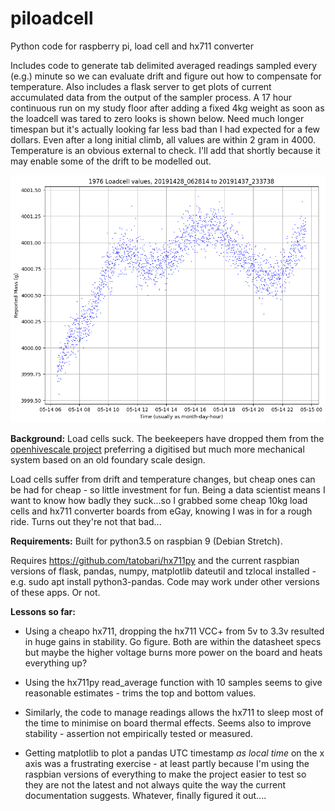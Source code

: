 # piloadcell
Python code for raspberry pi, load cell and hx711 converter

Includes code to generate tab delimited averaged readings sampled every (e.g.) minute so we can evaluate drift and figure out
how to compensate for temperature. Also includes a flask server to get plots of current accumulated data from the output
of the sampler process. A 17 hour continuous run on my study floor after adding a fixed 4kg weight as soon as the loadcell
was tared to zero looks is shown below. Need much longer timespan but it's actually looking far less bad than I had expected
for a few dollars. Even after a long initial climb, all values are within 2 gram in 4000. Temperature is an obvious
external to check. I'll add that shortly because it may enable some of the drift to be modelled out. 

![Example plot](loadcell_first17hours_4kg.png)



**Background:**
Load cells suck. The beekeepers have dropped them from the [openhivescale project](https://github.com/openhivescale/mechanic) preferring a 
digitised but much more mechanical system based on an old foundary scale design.

Load cells suffer from drift and temperature changes, but cheap ones can be had for cheap - so little investment for fun.
Being a data scientist means I want to know how badly they suck...so I grabbed some cheap 10kg load cells and hx711 converter boards from eGay,
knowing I was in for a rough ride. Turns out they're not that bad...

**Requirements:**
Built for python3.5 on raspbian 9 (Debian Stretch).

Requires https://github.com/tatobari/hx711py and the current raspbian versions of flask, pandas, numpy, matplotlib
dateutil and tzlocal installed - e.g. sudo apt install python3-pandas. Code may work under other versions of these
apps. Or not.

**Lessons so far:**

* Using a cheapo hx711, dropping the hx711 VCC+ from 5v to 3.3v resulted in huge gains in stability. Go figure. Both are within
the datasheet specs but maybe the higher voltage burns more power on the board and heats everything up?

* Using the hx711py read_average function with 10 samples seems to give reasonable estimates - trims the top and bottom values.

* Similarly, the code to manage readings allows the hx711 to sleep most of the time to minimise on board thermal effects. Seems also to
improve stability - assertion not empirically tested or measured.

* Getting matplotlib to plot a pandas UTC timestamp *as local time* on the x axis was a frustrating exercise - at least partly because
I'm using the raspbian versions of everything to make the project easier to test so they are not the latest and not always quite the
way the current documentation suggests. Whatever, finally figured it out....
